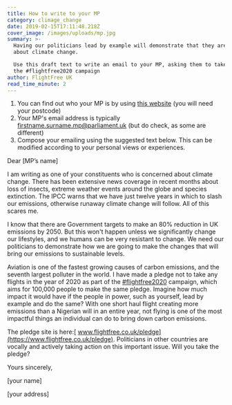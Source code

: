 ```yaml
---
title: How to write to your MP
category: climage_change
date: 2019-02-15T17:11:48.218Z
cover_image: /images/uploads/mp.jpg
summary: >-
  Having our politicians lead by example will demonstrate that they are serious
  about climate change. 

  Use this draft text to write an email to your MP, asking them to take part in
  the #flightfree2020 campaign
author: FlightFree UK
read_time_minute: 2
---
```

1. You can find out who your MP is by using [this website](https://www.parliament.uk/mps-lords-and-offices/mps/) (you will need your postcode)
2. Your MP's email address is typically firstname.surname.mp@parliament.uk (but do check, as some are different)
3. Compose your emailing using the suggested text below. This can be modified according to your personal views or experiences.

Dear \[MP’s name]

I am writing as one of your constituents who is concerned about climate change. There has been extensive news coverage in recent months about loss of insects, extreme weather events around the globe and species extinction. The IPCC warns that we have just twelve years in which to slash our emissions, otherwise runaway climate change will follow. All of this scares me.

I know that there are Government targets to make an 80% reduction in UK emissions by 2050. But this won't happen unless we significantly change our lifestyles, and we humans can be very resistant to change. We need our politicians to demonstrate how we are going to make the changes that will bring our emissions to sustainable levels.

Aviation is one of the fastest growing causes of carbon emissions, and the seventh largest polluter in the world. I have made a pledge not to take any flights in the year of 2020 as part of the [\#flightfree2020](https://www.flightfree.co.uk/blog/search/.hash.flightfree2020) campaign, which aims for 100,000 people to make the same pledge. Imagine how much impact it would have if the people in power, such as yourself, lead by example and do the same? With one short haul flight creating more emissions than a Nigerian will in an entire year, not flying is one of the most impactful things an individual can do to bring down carbon emissions.

The pledge site is here:[ www.flightfree.co.uk/pledge](https://www.flightfree.co.uk/pledge). Politicians in other countries are vocally and actively taking action on this important issue. Will you take the pledge?

Yours sincerely,

\[your name]

\[your address]
